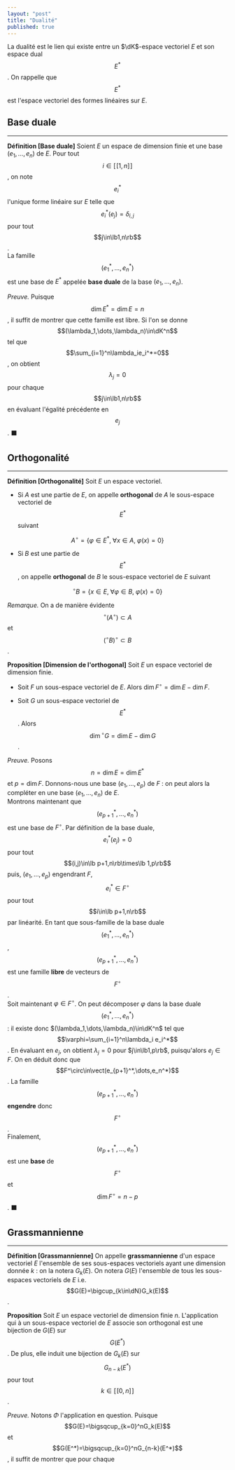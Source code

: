 ```yaml
---
layout: "post"
title: "Dualité"
published: true
---
```



La dualité est le lien qui existe entre un $\dK$-espace vectoriel $E$ et son espace dual $$E^*$$. On rappelle que $$E^*$$ est l'espace vectoriel des formes linéaires sur $E$.

## Base duale
---

**Définition [Base duale]**
Soient $E$ un espace de dimension finie et une base $(e_1,\dots,e_n)$ de $E$. Pour tout $$i\in[\![1,n]\!]$$, on note $$e_i^*$$ l'unique forme linéaire sur $E$ telle que $$e_i^*(e_j)=\delta_{i,j}$$ pour tout $$j\in\lb1,n\rb$$.<br/>
La famille $$(e_1^*,\dots,e_n^*)$$ est une base de $E^*$ appelée **base duale** de la base $(e_1,\dots,e_n)$.

*Preuve.*
Puisque $$\dim E^*=\dim E=n$$, il suffit de montrer que cette famille est libre. Si l'on se donne $$(\lambda_1,\dots,\lambda_n)\in\dK^n$$ tel que $$\sum_{i=1}^n\lambda_ie_i^*=0$$, on obtient $$\lambda_j=0$$ pour chaque $$j\in\lb1,n\rb$$ en évaluant l'égalité précédente en $$e_j$$. &#x2b1b;

## Orthogonalité
---

**Définition [Orthogonalité]** Soit $E$ un espace vectoriel.

* Si $A$ est une partie de $E$, on appelle **orthogonal** de $A$ le sous-espace vectoriel de $$E^*$$ suivant

$$A^\circ=\left\{\varphi\in E^*,\;\forall x\in A,\;\varphi(x)=0\right\}$$

* Si $B$ est une partie de $$E^*$$, on appelle **orthogonal** de $B$ le sous-espace vectoriel de $E$ suivant

$${}^\circ B=\left\{x\in E,\;\forall\varphi\in B,\;\varphi(x)=0\right\}$$

_Remarque._ On a de manière évidente $${}^\circ(A^\circ)\subset A$$ et $$({}^\circ B)^\circ\subset B$$.


**Proposition [Dimension de l'orthogonal]** Soit $E$ un espace vectoriel de dimension finie.

* Soit $F$ un sous-espace vectoriel de $E$. Alors $\dim F^\circ=\dim E-\dim F$.

* Soit $G$ un sous-espace vectoriel de $$E^*$$. Alors $$\dim {}^\circ G=\dim E-\dim G$$.

*Preuve.* Posons $$n=\dim E=\dim E^*$$ et $p=\dim F$. Donnons-nous une base $(e_1,\dots,e_p)$ de $F$ : on peut alors la compléter en une base $(e_1,\dots,e_n)$ de $E$.<br/>
Montrons maintenant que $$(e_{p+1}^*,\dots,e_n^*)$$ est une base de $F^\circ$. Par définition de la base duale, $$e_i^*(e_j)=0$$ pour tout $$(i,j)\in\lb p+1,n\rb\times\lb 1,p\rb$$ puis, $(e_1,\dots,e_p)$ engendrant $F$, $$e_i^*\in F^\circ$$ pour tout $$i\in\lb p+1,n\rb$$ par linéarité. En tant que sous-famille de la base duale $$(e_1^*,\dots,e_n^*)$$, $$(e_{p+1}^*,\dots,e_n^*)$$ est une famille **libre** de vecteurs de $$F^\circ$$.<br/>
Soit maintenant $\varphi\in F^\circ$. On peut décomposer $\varphi$ dans la base duale $$(e_1^*,\dots,e_n^*)$$ : il existe donc $(\lambda_1,\dots,\lambda_n)\in\dK^n$ tel que $$\varphi=\sum_{i=1}^n\lambda_i e_i^*$$. En évaluant en $e_j$, on obtient $\lambda_j=0$ pour $j\in\lb1,p\rb$, puisqu'alors $e_j\in F$. On en déduit donc que $$F^\circ\in\vect(e_{p+1}^*,\dots,e_n^*)$$. La famille $$(e_{p+1}^*,\dots,e_n^*)$$ **engendre** donc $$F^\circ$$.<br/>
Finalement, $$(e_{p+1}^*,\dots,e_n^*)$$ est une **base** de $$F^\circ$$ et $$\dim F^\circ=n-p$$. &#x2b1b;

## Grassmannienne
---

**Définition [Grassmannienne]** On appelle **grassmannienne** d'un espace vectoriel $E$ l'ensemble de ses sous-espaces vectoriels ayant une dimension donnée $k$ : on la notera $G_k(E)$. On notera $G(E)$ l'ensemble de tous les sous-espaces vectoriels de $E$ i.e. $$G(E)=\bigcup_{k\in\dN}G_k(E)$$.

**Proposition** Soit $E$ un espace vectoriel de dimension finie $n$. L'application qui à un sous-espace vectoriel de $E$ associe son orthogonal est une bijection de $G(E)$ sur $$G(E^*)$$. De plus, elle induit une bijection de $G_k(E)$ sur $$G_{n-k}(E^*)$$ pour tout $$k\in[\![0,n]\!]$$.

*Preuve.* Notons $\Phi$ l'application en question. Puisque $$G(E)=\bigsqcup_{k=0}^nG_k(E)$$ et $$G(E^*)=\bigsqcup_{k=0}^nG_{n-k}(E^*)$$, il suffit de montrer que pour chaque
